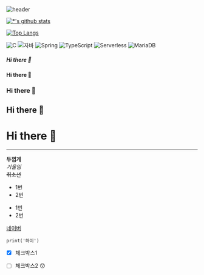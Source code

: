 ![header](https://capsule-render.vercel.app/api?type=egg&color=auto&height=300&section=header&text=깃허브%20특강&fontSize=90)

[![*'s github stats](https://github-readme-stats.vercel.app/api?username=ahj3826)](https://github.com/ahj3826)

[![Top Langs](https://github-readme-stats.vercel.app/api/top-langs/?username=ahj3826)](https://github.com/ahj3286/github-readme-stats)

![C](https://img.shields.io/badge/-C-123456?style=flat-square&logo=C&logoColor=black)
![자바](https://img.shields.io/badge/-자바-007396?style=flat&logo=Java&logoColor=ffffff)
![Spring](https://img.shields.io/badge/-Spring-6DB33F?style=for-the-badge&logo=Spring&logoColor=white)
![TypeScript](https://img.shields.io/badge/-TypeScript-3178C6?style=flat-square&logo=TypeScript&logoColor=white)
![Serverless](https://img.shields.io/badge/-Serverless-FD5750?style=flat-square&logo=Serverless&logoColor=magenta)
![MariaDB](https://img.shields.io/badge/-MariaDB-1F305F?style=flat-square&logo=mariadb&logoColor=white)








##### Hi there 👋
#### Hi there 👋
### Hi there 👋
## Hi there 👋
# Hi there 👋
---
**두껍게** <br>
*기울임*
<br> ~~취소선~~
* 1번
* 2번
- 1번
- 2번

[네이버](http://www.naver.com)

```
print('하이')
```
- [x] 체크박스1
- [ ] 체크박스2
😙



<!--
**ahj3826/ahj3826** is a ✨ _special_ ✨ repository because its `README.md` (this file) appears on your GitHub profile.

Here are some ideas to get you started:

- 🔭 I’m currently working on ...
- 🌱 I’m currently learning ...
- 👯 I’m looking to collaborate on ...
- 🤔 I’m looking for help with ...
- 💬 Ask me about ...
- 📫 How to reach me: ...
- 😄 Pronouns: ...
- ⚡ Fun fact: ...
-->
